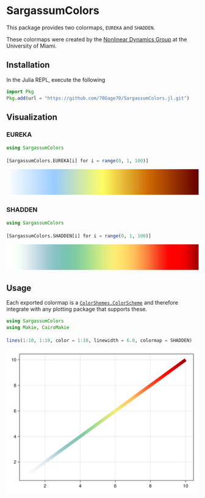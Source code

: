 # SargassumColors

This package provides two colormaps, `EUREKA` and `SHADDEN`.

These colormaps were created by the [Nonlinear Dynamics Group](https://nonlinear.earth.miami.edu/people/index.html) at the University of Miami.

## Installation

In the Julia REPL, execute the following

```julia
import Pkg
Pkg.add(url = "https://github.com/70Gage70/SargassumColors.jl.git")
```

## Visualization

### EUREKA

```julia
using SargassumColors

[SargassumColors.EUREKA[i] for i = range(0, 1, 100)]
```

[!["The Eureka colormap"](examples/eureka.svg)](https://70gage70.github.io/SargassumColors.jl/)

### SHADDEN

```julia
using SargassumColors

[SargassumColors.SHADDEN[i] for i = range(0, 1, 100)]
```

[!["The Shadden colormap"](examples/shadden.svg)](https://70gage70.github.io/SargassumColors.jl/)

## Usage

Each exported colormap is a [`ColorShemes.ColorScheme`](https://juliagraphics.github.io/ColorSchemes.jl/stable/) and therefore integrate with any plotting package that supports these. 

```julia
using SargassumColors
using Makie, CairoMakie

lines(1:10, 1:10, color = 1:10, linewidth = 6.0, colormap = SHADDEN)
```

[!["The Shadden colormap applied to a line"](examples/makie.png)](https://70gage70.github.io/SargassumFromAFAI.jl/)